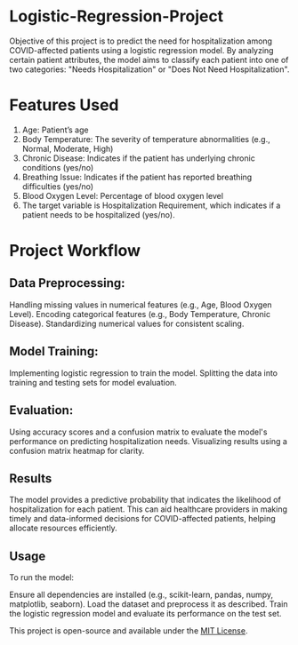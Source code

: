 # Logistic-Regression-Project
Objective of this project is to predict the need for hospitalization among COVID-affected patients using a logistic regression model. By analyzing certain patient attributes, the model aims to classify each patient into one of two categories: "Needs Hospitalization" or "Does Not Need Hospitalization".

# Features Used
1. Age: Patient’s age
2. Body Temperature: The severity of temperature abnormalities (e.g., Normal, Moderate, High)
3. Chronic Disease: Indicates if the patient has underlying chronic conditions (yes/no)
4. Breathing Issue: Indicates if the patient has reported breathing difficulties (yes/no)
5. Blood Oxygen Level: Percentage of blood oxygen level
6. The target variable is Hospitalization Requirement, which indicates if a patient needs to be hospitalized (yes/no).

# Project Workflow

## Data Preprocessing:
Handling missing values in numerical features (e.g., Age, Blood Oxygen Level).
Encoding categorical features (e.g., Body Temperature, Chronic Disease).
Standardizing numerical values for consistent scaling.

## Model Training:
Implementing logistic regression to train the model.
Splitting the data into training and testing sets for model evaluation.

## Evaluation:
Using accuracy scores and a confusion matrix to evaluate the model's performance on predicting hospitalization needs.
Visualizing results using a confusion matrix heatmap for clarity.

## Results
The model provides a predictive probability that indicates the likelihood of hospitalization for each patient. This can aid healthcare providers in making timely and data-informed decisions for COVID-affected patients, helping allocate resources efficiently.

## Usage
To run the model:

Ensure all dependencies are installed (e.g., scikit-learn, pandas, numpy, matplotlib, seaborn).
Load the dataset and preprocess it as described.
Train the logistic regression model and evaluate its performance on the test set.


This project is open-source and available under the [MIT License](https://opensource.org/licenses/MIT).
